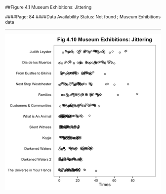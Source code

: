 ##Figure 4.1 Museum Exhibitions: Jittering

####Page: 84
####Data Availability Status: Not found ; Museum Exhibitions data
***
![`Museum Exhibitions: Jittering`](fig04-10_museum-exhibitions-jittering.png)


